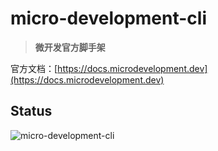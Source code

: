# micro-development-cli

> **微开发官方脚手架**

官方文档：[https://docs.microdevelopment.dev](https://docs.microdevelopment.dev)


## Status

![micro-development-cli](https://img.shields.io/npm/v/micro-development-cli.svg)